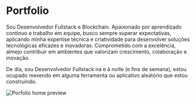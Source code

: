 # Portfolio

Sou Desenvolvedor Fullstack e Blockchain. Apaixonado por aprendizado contínuo e trabalho em equipe, busco sempre superar expectativas, aplicando minha expertise técnica e criatividade
para desenvolver soluções tecnológicas eficazes e inovadoras. Comprometido com a excelência, almejo contribuir em ambientes que valorizam crescimento,
colaboração e inovação.

De dia, sou Desenvolvedor Fullstack na e
à noite (e fins de semana), estou ocupado mexendo em alguma ferramenta ou aplicativo aleatório
que estou construindo.

![Porfolio home preview](https://sean-rodriguez.vercel.app/preview.png)
